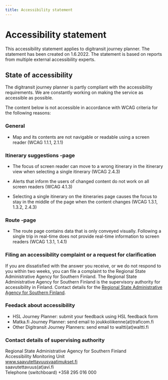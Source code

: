 ```yaml
---
title: Accessibility statement
---
```


# Accessibility statement

This accessibility statement applies to digitransit journey planner. The statement has been created on 1.6.2022. The statement is based on reports from multiple external accessibility experts.

## State of accessibility

The digitransit journey planner is partly compliant with the accessibility requirements. We are constantly working on making the service as accessible as possible.

The content below is not accessible in accordance with WCAG criteria for the following reasons:

### General

- Map and its contents are not navigable or readable using a screen reader (WCAG 1.1.1, 2.1.1)

### Itinerary suggestions -page

- The focus of screen reader can move to a wrong itinerary in the itinerary view when selecting a single itinerary (WCAG 2.4.3)

- Alerts that inform the users of changed content do not work on all screen readers (WCAG 4.1.3)

- Selecting a single itinerary on the itineraries page causes the focus to stay in the middle of the page when the content changes (WCAG 1.3.1, 1.3.2, 2.4.3)

### Route -page

- The route page contains data that is only conveyed visually. Following a single trip in real-time does not provide real-time information to screen readers (WCAG 1.3.1, 1.4.1)

### Filing an accessibility complaint or a request for clarification

If you are dissatisfied with the answer you receive, or we do not respond to you within two weeks, you can file a complaint to the Regional State Administrative Agency for Southern Finland. The Regional State Administrative Agency for Southern Finland is the supervisory authority for accessibility in Finland. Contact details for the [Regional State Administrative Agency for Southern Finland](https://www.saavutettavuusvaatimukset.fi/kayttajan-oikeudet/).

### Feedack about accessibility

- HSL Journey Planner: submit your feedback using HSL feedback form<br>
- Matka.fi Journey Planner: send email to joukkoliikenne(at)traficom.fi<br>
- Other Digitransit Journey Planners: send email to waltti(at)waltti.fi<br>

### Contact details of supervising authority

Regional State Administrative Agency for Southern Finland<br>
Accessibility Monitoring Unit<br>
www.saavutettavuusvaatimukset.fi<br>
saavutettavuus(at)avi.fi<br>
Telephone (switchboard) +358 295 016 000

